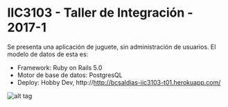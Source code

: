 # IIC3103 - Taller de Integración - 2017-1

Se presenta una aplicación de juguete, sin administración de usuarios. El modelo de datos de esta es:

- Framework: Ruby on Rails 5.0
- Motor de base de datos: PostgresQL
- Deploy: Hobby Dev, http://http://bcsaldias-iic3103-t01.herokuapp.com/ 

![alt tag](https://github.com/bcsaldias/TallerIntegracion-T01/blob/master/doc/bcsaldias%20modelo%20t01.png)
